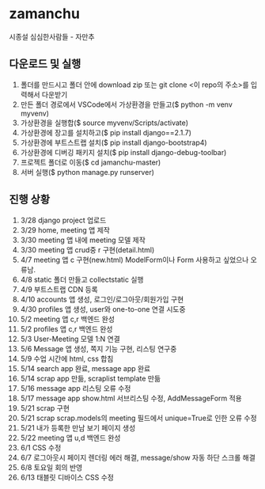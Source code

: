 # zamanchu
시종설 심심한사람들 - 자만추

## 다운로드 및 실행
1. 폴더를 만드시고 폴더 안에 download zip 또는 git clone <이 repo의 주소>를 입력해서 다운받기
2. 만든 폴더 경로에서 VSCode에서 가상환경을 만들고($ python -m venv myvenv)
3. 가상환경을 실행합($ source myvenv/Scripts/activate)
4. 가상환경에 장고를 설치하고($ pip install django==2.1.7)
5. 가상환경에 부트스트랩 설치($ pip install django-bootstrap4)
6. 가상환경에 디버깅 패키지 설치($ pip install django-debug-toolbar)
7. 프로젝트 폴더로 이동($ cd jamanchu-master)
8. 서버 실행($ python manage.py runserver)

## 진행 상황
1. 3/28 django project 업로드
2. 3/29 home, meeting 앱 제작
3. 3/30 meeting 앱 내에 meeting 모델 제작
4. 3/30 meeting 앱 crud중 r 구현(detail.html)
5. 4/7 meeting 앱 c 구현(new.html) ModelForm이나 Form 사용하고 싶었으나 오류남.
6. 4/8 static 폴더 만들고 collectstatic 실행
7. 4/9 부트스트랩 CDN 등록
8. 4/10 accounts 앱 생성, 로그인/로그아웃/회원가입 구현
9. 4/30 profiles 앱 생성, user와 one-to-one 연결 시도중
10. 5/2 meeting 앱 c,r 백엔드 완성
11. 5/2 profiles 앱 c,r 백엔드 완성
12. 5/3 User-Meeting 모델 1:N 연결
13. 5/6 Message 앱 생성, 쪽지 기능 구현, 리스팅 연구중
14. 5/9 수업 시간에 html, css 합침
15. 5/14 search app 완료, message app 완료
16. 5/14 scrap app 만듦, scraplist template 만듦
17. 5/16 message app 리스팅 오류 수정
18. 5/17 message app show.html 서브리스팅 수정, AddMessageForm 적용
19. 5/21 scrap 구현
20. 5/21 scrap scrap.models의 meeting 필드에서 unique=True로 인한 오류 수정
21. 5/21 내가 등록한 만남 보기 페이지 생성
22. 5/22 meeting 앱 u,d 백엔드 완성
23. 6/1 CSS 수정
24. 6/7 로그아웃시 페이지 렌더링 에러 해결, message/show 자동 하단 스크롤 해결
25. 6/8 토요일 회의 반영
26. 6/13 태블릿 디바이스 CSS 수정